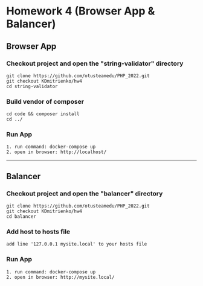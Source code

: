 # Homework 4 (Browser App & Balancer)

## Browser App

### Checkout project and open the "string-validator" directory
```
git clone https://github.com/otusteamedu/PHP_2022.git
git checkout KDmitrienko/hw4
cd string-validator
```

### Build vendor of composer
```
cd code && composer install
cd ../
```

### Run App
```
1. run command: docker-compose up
2. open in browser: http://localhost/
```

<hr>

## Balancer

### Checkout project and open the "balancer" directory
```
git clone https://github.com/otusteamedu/PHP_2022.git
git checkout KDmitrienko/hw4
cd balancer
```

### Add host to hosts file
```
add line '127.0.0.1 mysite.local' to your hosts file
```

### Run App
```
1. run command: docker-compose up
2. open in browser: http://mysite.local/
```
